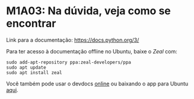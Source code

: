 # M1A03: Na dúvida, veja como se encontrar

Link para a documentação: https://docs.python.org/3/

Para ter acesso à documentação offline no Ubuntu, baixe o *Zeal* com:

```shell
sudo add-apt-repository ppa:zeal-developers/ppa
sudo apt update
sudo apt install zeal
```

Você também pode usar o devdocs [online](https://devdocs.io/) ou baixando o app para Ubuntu [aqui](https://electronjs.org/apps/devdocs-app).
